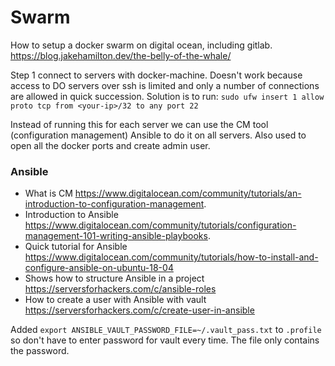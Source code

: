 
Swarm
==================

How to setup a docker swarm on digital ocean, including gitlab.
    https://blog.jakehamilton.dev/the-belly-of-the-whale/


Step 1 connect to servers with docker-machine. Doesn't work because access to DO servers over ssh is limited and only a number of connections are allowed in quick succession. 
Solution is to run: `sudo ufw insert 1 allow proto tcp from <your-ip>/32 to any port 22`

Instead of running this for each server we can use the CM tool (configuration management) Ansible to do it on all servers. Also used to open all the docker ports and create admin user.



### Ansible

- What is CM https://www.digitalocean.com/community/tutorials/an-introduction-to-configuration-management.  
- Introduction to Ansible https://www.digitalocean.com/community/tutorials/configuration-management-101-writing-ansible-playbooks.
- Quick tutorial for Ansible https://www.digitalocean.com/community/tutorials/how-to-install-and-configure-ansible-on-ubuntu-18-04
- Shows how to structure Ansible in a project https://serversforhackers.com/c/ansible-roles
- How to create a user with Ansible with vault https://serversforhackers.com/c/create-user-in-ansible

Added `export ANSIBLE_VAULT_PASSWORD_FILE=~/.vault_pass.txt` to `.profile` so don't have to enter password for vault every time. The file only contains the password.

